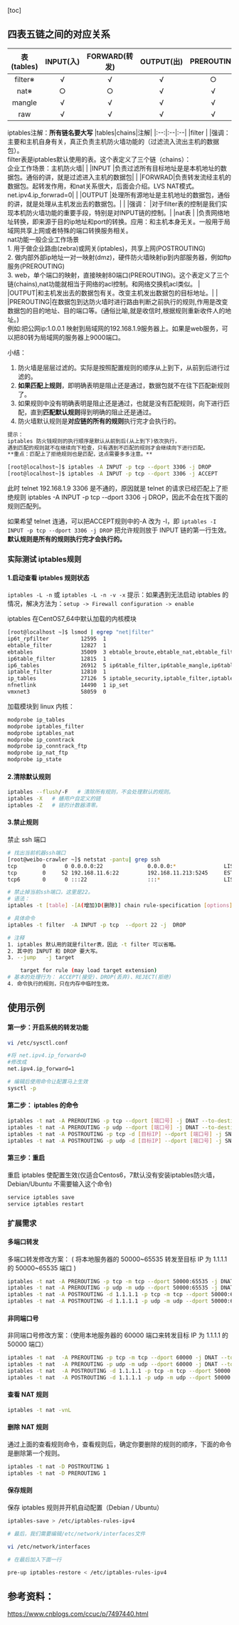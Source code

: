 [toc]

## 四表五链之间的对应关系

|表(tables)|INPUT(入)|FORWARD(转发)|OUTPUT(出)|PREROUTING|POSTROUTING|
|:------:|:---:|:---:|:---:|:---:|:---:|
|filter※|  √  |  √  |  √  |  ○  |  ○  |
|nat※   |  ○  |  ○  |  √  |  √  |  √  |
|mangle  |  √  |  √  |  √  |  √  |  √  |
|raw     |  √  |  √  |  √  |  √  |  √  |

iptables注解：**所有链名要大写**
|tables|chains|注解|
|:--:|:--|:--|
|filter   | |强调：主要和主机自身有关，真正负责主机防火墙功能的（过滤流入流出主机的数据包）。<br>filter表是iptables默认使用的表。这个表定义了三个链（chains）：<br>企业工作场景：主机防火墙|
| |INPUT  |负责过滤所有目标地址是是本机地址的数据包。通俗的讲，就是过滤进入主机的数据包|
| |FORWRAD|负责转发流经主机的数据包。起转发作用，和nat关系很大，后面会介绍。LVS NAT模式。net.ipv4.ip_forwrad=0|
| |OUTPUT |处理所有源地址是主机地址的数据包，通俗的讲，就是处理从主机发出去的数据包。|
| |强调： |对于filter表的控制是我们实现本机防火墙功能的重要手段，特别是对INPUT链的控制。|
|nat表   | |负责网络地址转换，即来源于目的ip地址和port的转换。应用：和主机本身无关。一般用于局域网共享上网或者特殊的端口转换服务相关。<br>nat功能一般企业工作场景<br>1. 用于做企业路由(zebra)或网关(iptables)，共享上网(POSTROUTING)<br>2. 做内部外部ip地址一对一映射(dmz)，硬件防火墙映射ip到内部服务器，例如ftp服务(PREROUTING)<br>3. web，单个端口的映射，直接映射80端口(PREROUTING)。这个表定义了三个链(chains),nat功能就相当于网络的acl控制。和网络交换机acl类似。
| |OUTPUT|和主机发出去的数据包有关。改变主机发出数据包的目标地址。|
| |PREROUTING|在数据包到达防火墙时进行路由判断之前执行的规则,作用是改变数据包的目的地址、目的端口等。(通俗比喻,就是收信时,根据规则重新收件人的地址。)<br>例如:把公网ip:1.0.0.1 映射到局域网的192.168.1.9服务器上。如果是web服务，可以把80转为局域网的服务器上9000端口。

小结：
1. 防火墙是层层过滤的。实际是按照配置规则的顺序从上到下，从前到后进行过滤的。
2. **如果匹配上规则**，即明确表明是阻止还是通过，数据包就不在往下匹配新规则了。
3. 如果规则中没有明确表明是阻止还是通过，也就是没有匹配规则，向下进行匹配，直到**匹配默认规则**得到明确的阻止还是通过。
4. 防火墙默认规则是**对应链的所有的规则**执行完才会执行的。
```markdown
提示：
iptables 防火钱规则的执行顺序是默认从前到后(从上到下)依次执行，
遇到匹配的规则就不在继续向下检查，只有遇到不匹配的规则才会继续向下进行匹配。
**重点：匹配上了拒绝规则也是匹配，这点需要多多注意。**
```
```bash
[root@localhost~]$ iptables -A INPUT -p tcp --dport 3306 -j DROP
[root@localhost~]$ iptables -A INPUT -p tcp --dport 3306 -j ACCEPT
```
此时 telnet 192.168.1.9 3306 是不通的，原因就是 telnet 的请求已经匹配上了拒绝规则 iptables -A INPUT -p tcp --dport 3306 -j DROP，因此不会在找下面的规则匹配列。

如果希望 telnet 连通，可以把ACCEPT规则中的-A 改为 -I，即 `iptables -I INPUT -p tcp --dport 3306 -j DROP`
把允许规则放于 INPUT 链的第一行生效。
**默认规则是所有的规则执行完才会执行的。**

### 实际测试 iptables规则
#### 1.启动查看 iptables 规则状态

`iptables -L -n` 或 `iptables -L -n -v -x`
提示：如果遇到无法启动 iptables 的情况，解决方法为：`setup -> Firewall configuration -> enable`

iptables 在CentOS7_64中默认加载的内核模块
```bash
[root@localhost ~]$ lsmod | egrep "net|filter"
ip6t_rpfilter          12595  1
ebtable_filter         12827  1
ebtables               35009  3 ebtable_broute,ebtable_nat,ebtable_filter
ip6table_filter        12815  1
ip6_tables             26912  5 ip6table_filter,ip6table_mangle,ip6table_security,ip6table_nat,ip6table_raw
iptable_filter         12810  1
ip_tables              27126  5 iptable_security,iptable_filter,iptable_mangle,iptable_nat,iptable_raw
nfnetlink              14490  1 ip_set
vmxnet3                58059  0
```

加载模块到 linux 内核：
```bash
modprobe ip_tables
modprobe iptables_filter
modprobe iptables_nat
modprobe ip_conntrack
modprobe ip_conntrack_ftp
modprobe ip_nat_ftp
modprobe ip_state
```
#### 2.清除默认规则

```bash
iptables --flush/-F   # 清除所有规则，不会处理默认的规则。
iptables -X   # 蟮用户自定义的链
iptables -Z   # 链的计数器清零。
```
#### 3.禁止规则

禁止 ssh 端口

```bash
# 找出当前机器ssh端口
[root@weibo-crawler ~]$ netstat -pantu| grep ssh
tcp        0      0 0.0.0.0:22              0.0.0.0:*               LISTEN      21711/sshd
tcp        0     52 192.168.11.6:22         192.168.11.213:5245     ESTABLISHED 21007/sshd: root@pt
tcp6       0      0 :::22                   :::*                    LISTEN      21711/sshd

# 禁止掉当前ssh端口，这里是22。
# 语法：
iptables -t [table] -[A(增加)D(删除)] chain rule-specification [options]

# 具体命令
iptables -t filter  -A INPUT -p tcp  --dport 22 -j  DROP

# 注释
1. iptables 默认用的就是filter表，因此 -t filter 可以省略。
2. 其中的 INPUT 和 DROP 要大写。
3. --jump   -j target

    target for rule (may load target extension)
# 基本的处理行为： ACCEPT(接受)、DROP(丢弃)、REJECT(拒绝)
4. 命令执行的规则，只在内存中临时生效。

```

## 使用示例

#### 第一步：开启系统的转发功能

```bash
vi /etc/sysctl.conf

#将 net.ipv4.ip_forward=0
#修改成
net.ipv4.ip_forward=1

# 编辑后使用命令让配置马上生效
sysctl -p
```

#### 第二步： iptables 的命令

```bash
iptables -t nat -A PREROUTING -p tcp --dport [端口号] -j DNAT --to-destination [目标IP]
iptables -t nat -A PREROUTING -p udp --dport [端口号] -j DNAT --to-destination [目标IP]
iptables -t nat -A POSTROUTING -p tcp -d [目标IP] --dport [端口号] -j SNAT --to-source [本地服务器IP]
iptables -t nat -A POSTROUTING -p udp -d [目标IP] --dport [端口号] -j SNAT --to-source [本地服务器IP]
```

#### 第三步：重启

重启 iptables 使配置生效(仅适合Centos6，7默认没有安装iptables防火墙，Debian/Ubuntu 不需要输入这个命令)

```bash
service iptables save
service iptables restart
```

### 扩展需求

#### 多端口转发

多端口转发修改方案： ( 将本地服务器的 50000~65535 转发至目标 IP 为 1.1.1.1 的 50000~65535 端口 )

```bash
iptables -t nat -A PREROUTING -p tcp -m tcp --dport 50000:65535 -j DNAT --to-destination 1.1.1.1
iptables -t nat -A PREROUTING -p udp -m udp --dport 50000:65535 -j DNAT --to-destination 1.1.1.1
iptables -t nat -A POSTROUTING -d 1.1.1.1 -p tcp -m tcp --dport 50000:65535 -j SNAT --to-source [本地服务器IP]
iptables -t nat -A POSTROUTING -d 1.1.1.1 -p udp -m udp --dport 50000:65535 -j SNAT --to-source [本地服务器IP]
```

#### 非同端口号

非同端口号修改方案：（使用本地服务器的 60000 端口来转发目标 IP 为 1.1.1.1 的 50000 端口）

```bash
iptables -t nat  -A PREROUTING -p tcp -m tcp --dport 60000 -j DNAT --to-destination 1.1.1.1:50000
iptables -t nat  -A PREROUTING -p udp -m udp --dport 60000 -j DNAT --to-destination 1.1.1.1:50000
iptables -t nat  -A POSTROUTING -d 1.1.1.1 -p tcp -m tcp --dport 50000 -j SNAT --to-source [本地服务器IP]
iptables -t nat  -A POSTROUTING -d 1.1.1.1 -p udp -m udp --dport 50000 -j SNAT --to-source [本地服务器IP]
```

#### 查看 NAT 规则

```bash
iptables -t nat -vnL
```

#### 删除 NAT 规则

通过上面的查看规则命令，查看规则后，确定你要删除的规则的顺序，下面的命令是删除第一个规则。

```bash
iptables -t nat -D POSTROUTING 1
iptables -t nat -D PREROUTING 1
```

#### 保存规则

保存 iptables 规则并开机自动配置（Debian / Ubuntu）

```bash
iptables-save > /etc/iptables-rules-ipv4

# 最后，我们需要编辑/etc/network/interfaces文件

vi /etc/network/interfaces

# 在最后加入下面一行

pre-up iptables-restore < /etc/iptables-rules-ipv4
```

## 参考资料：

https://www.cnblogs.com/ccuc/p/7497440.html





















